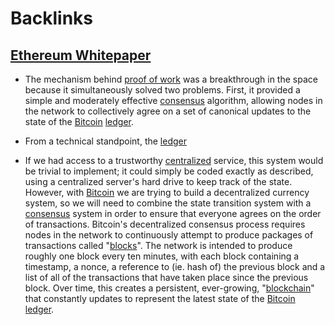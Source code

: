 
# Backlinks
## [Ethereum Whitepaper](<Ethereum Whitepaper.md>)
- The mechanism behind [proof of work](<proof of work.md>) was a breakthrough in the space because it simultaneously solved two problems. First, it provided a simple and moderately effective [consensus](<consensus.md>) algorithm, allowing nodes in the network to collectively agree on a set of canonical updates to the state of the [Bitcoin](<Bitcoin.md>) [ledger](<ledger.md>).

- From a technical standpoint, the [ledger](<ledger.md>)

- If we had access to a trustworthy [centralized](<centralized.md>) service, this system would be trivial to implement; it could simply be coded exactly as described, using a centralized server's hard drive to keep track of the state. However, with [Bitcoin](<Bitcoin.md>) we are trying to build a decentralized currency system, so we will need to combine the state transition system with a [consensus](<consensus.md>) system in order to ensure that everyone agrees on the order of transactions. Bitcoin's decentralized consensus process requires nodes in the network to continuously attempt to produce packages of transactions called "[blocks](<blocks.md>)". The network is intended to produce roughly one block every ten minutes, with each block containing a timestamp, a nonce, a reference to (ie. hash of) the previous block and a list of all of the transactions that have taken place since the previous block. Over time, this creates a persistent, ever-growing, "[blockchain](<blockchain.md>)" that constantly updates to represent the latest state of the [Bitcoin](<Bitcoin.md>) [ledger](<ledger.md>).

